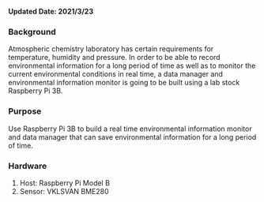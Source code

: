 **Updated Date: 2021/3/23**

### Background

Atmospheric chemistry laboratory has certain requirements for temperature, humidity and pressure.
In order to be able to record environmental information for a long period of time as well as to monitor the
current environmental conditions in real time, a data manager and environmental information monitor is going 
to be built using a lab stock Raspberry Pi 3B.


### Purpose

Use Raspberry Pi 3B to build a real time environmental information monitor and data manager that can save
environmental information for a long period of time. 

### Hardware

1. Host: Raspberry Pi Model B
2. Sensor: VKLSVAN BME280
